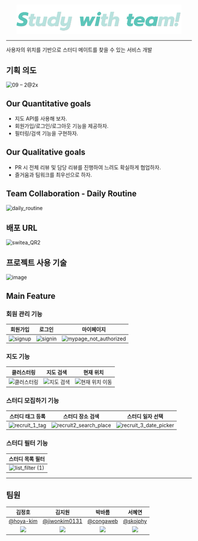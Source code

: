 <p align="center">
  <img width="450" alt="logo" src="./src/images/switeaAnimated.svg">
</p>

---

사용자의 위치를 기반으로 스터디 메이트를 찾을 수 있는 서비스 개발

## 기획 의도

![09 – 2@2x](https://user-images.githubusercontent.com/48905932/143193199-141de0f2-0d32-4167-bb5b-5126879f304a.png)

## Our Quantitative goals

- 지도 API를 사용해 보자.
- 회원가입/로그인/로그아웃 기능을 제공하자.
- 필터링/검색 기능을 구현하자.

## Our Qualitative goals

- PR 시 전체 리뷰 및 담당 리뷰를 진행하여 느려도 확실하게 협업하자.
- 즐거움과 팀워크를 최우선으로 하자.

## Team Collaboration - Daily Routine

<img width="500" alt="daily_routine" src="https://user-images.githubusercontent.com/42148741/143194261-1b449bf9-fccb-4e48-a2a4-f1d1d5e9ac19.jpeg">

## 배포 URL

<img width="300" alt="switea_QR2" src="https://user-images.githubusercontent.com/42148741/143193577-82804372-9ef1-4a1c-84f0-b770cc0cd3ac.png">

## 프로젝트 사용 기술

![image](https://user-images.githubusercontent.com/42148741/143199490-decec3bf-a290-4103-8755-c35cde28cba6.png)


## Main Feature

### 회원 관리 기능

|                                                     회원가입                                                     |                                                      로그인                                                      |                                                           마이페이지                                                            |
| :--------------------------------------------------------------------------------------------------------------: | :--------------------------------------------------------------------------------------------------------------: | :-----------------------------------------------------------------------------------------------------------------------------: |
| ![signup](https://user-images.githubusercontent.com/48905932/143190985-2b9beccb-170c-4190-b6ad-d8d063fa510d.gif) | ![signin](https://user-images.githubusercontent.com/48905932/143190930-43fae228-e7c6-477d-aeee-bc3f4b17a85a.gif) | ![mypage_not_authorized](https://user-images.githubusercontent.com/48905932/143191060-c7c9959b-4d66-478a-b390-05504ac3d275.gif) |

### 지도 기능

|                                                      클러스터링                                                      |                                                      지도 검색                                                      |                                                        현재 위치                                                         |
| :------------------------------------------------------------------------------------------------------------------: | :-----------------------------------------------------------------------------------------------------------------: | :----------------------------------------------------------------------------------------------------------------------: |
| ![클러스터링](https://user-images.githubusercontent.com/41777022/143190944-9305a493-f6a0-49ed-af07-b5e6d17acdd6.gif) | ![지도 검색](https://user-images.githubusercontent.com/41777022/143190976-b7eb057e-c34a-4ee9-b1e3-e3dba4d1b65c.gif) | ![현재 위치 이동](https://user-images.githubusercontent.com/41777022/143190983-475b1d4b-de7d-4765-9d25-cc69c600c838.gif) |

### 스터디 모집하기 기능

|                                                    스터디 태그 등록                                                     |                                                        스터디 장소 검색                                                         |                                                        스터디 일자 선택                                                         |
| :---------------------------------------------------------------------------------------------------------------------: | :-----------------------------------------------------------------------------------------------------------------------------: | :-----------------------------------------------------------------------------------------------------------------------------: |
| ![recruit_1_tag](https://user-images.githubusercontent.com/48905932/143191327-9d036015-967d-4679-b9dc-69c55c9a5227.gif) | ![recruit2_search_place](https://user-images.githubusercontent.com/48905932/143191353-746c57bc-62be-4dc6-a918-817873d7d140.gif) | ![recruit_3_date_picker](https://user-images.githubusercontent.com/48905932/143191351-78562ea6-db88-46c6-bffa-6ffd81a98ec2.gif) |

### 스터디 필터 기능

|                                                     스터디 목록 필터                                                      |
| :-----------------------------------------------------------------------------------------------------------------------: |
| ![list_filter (1)](https://user-images.githubusercontent.com/48905932/143191192-c4658597-85b5-40e6-9189-637a571513d4.gif) |

---

## 팀원

|                                 김정호                                 |                                   김지원                                   |                                 박바름                                 |                                서혜연                                 |
| :--------------------------------------------------------------------: | :------------------------------------------------------------------------: | :--------------------------------------------------------------------: | :-------------------------------------------------------------------: |
|                [@hoya-kim](https://github.com/hoya-kim)                |              [@jiwonkim0131](https://github.com/jiwonkim0131)              |                [@congaweb](https://github.com/congaweb)                |                [@skojphy](https://github.com/skojphy)                 |
| <img src="https://avatars.githubusercontent.com/hoya-kim" width="100"> | <img src="https://avatars.githubusercontent.com/jiwonkim0131" width="100"> | <img src="https://avatars.githubusercontent.com/congaweb" width="100"> | <img src="https://avatars.githubusercontent.com/skojphy" width="100"> |
